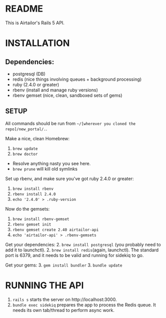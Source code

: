 # README

This is Airtailor's Rails 5 API.

# INSTALLATION

## Dependencies:
- postgresql (DB)
- redis (nice things involving queues + background processing)
- ruby (2.4.0 or greater)
- rbenv (install and manage ruby versions)
- rbenv gemset (nice, clean, sandboxed sets of gems)

## SETUP
All commands should be run from ```~/[wherever you cloned the repo]/new_portal/.```.

Make a nice, clean Homebrew:
1. ```brew update```
2. ```brew doctor```
  - Resolve anything nasty you see here.
  - ```brew prune``` will kill old symlinks

Set up rbenv, and make sure you've got ruby 2.4.0 or greater:
1. ```brew install rbenv```
2. ```rbenv install 2.4.0```
3. ```echo '2.4.0' > .ruby-version```

Now do the gemsets:
1. ```brew install rbenv-gemset```
2. ```rbenv gemset init```
3. ```rbenv gemset create 2.40 airtailor-api```
4. ```echo 'airtailor-api' > .rbenv-gemsets```

Get your dependencies:
2. ```brew install postgresql``` (you probably need to add it to launchctl).
2. ```brew install redis```(again, launchctl). The standard port is 6379, and it needs to be valid and running for sidekiq to go.

Get your gems:
3. ```gem install bundler```
3. ```bundle update```

# RUNNING THE API
1. ```rails s``` starts the server on http://localhost:3000.
2. ```bundle exec sidekiq``` prepares the app to process the Redis queue. It needs its own tab/thread to perform async work.
